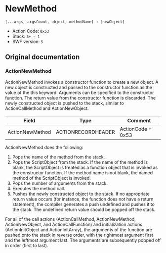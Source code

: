 # NewMethod

```
[...args, argsCount, object, methodName] → [newObject]
```

- Action Code: `0x53`
- Stack: `3+ → 1`
- SWF version: `5`

## Original documentation

### ActionNewMethod

ActionNewMethod invokes a constructor function to create a new object. A new object is constructed and
passed to the constructor function as the value of the this keyword. Arguments can be specified to the
constructor function. The return value from the constructor function is discarded. The newly constructed object
is pushed to the stack, similar to ActionCallMethod and ActionNewObject.

| Field            | Type               | Comment           |
|------------------|--------------------|-------------------|
| ActionNewMethod  | ACTIONRECORDHEADER | ActionCode = 0x53 |

ActionNewMethod does the following:
1. Pops the name of the method from the stack.
2. Pops the ScriptObject from the stack. If the name of the method is blank, the ScriptObject is treated as a
   function object that is invoked as the constructor function. If the method name is not blank, the named
   method of the ScriptObject is invoked.
3. Pops the number of arguments from the stack.
4. Executes the method call.
5. Pushes the newly constructed object to the stack. If no appropriate return value occurs (for instance, the
   function does not have a return statement), the compiler generates a push undefined and pushes it to
   the stack. The undefined return value should be popped off the stack.

For all of the call actions (ActionCallMethod, ActionNewMethod, ActionNewObject, and ActionCallFunction) and
initialization actions (ActionInitObject and ActionInitArray), the arguments of the function are pushed onto the
stack in reverse order, with the rightmost argument first and the leftmost argument last. The arguments are
subsequently popped off in order (first to last).
